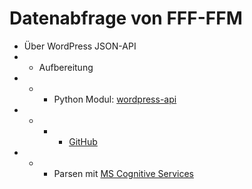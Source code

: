 # Datenabfrage von FFF-FFM
- Über WordPress JSON-API
- - Aufbereitung
- - - Python Modul: [wordpress-api](https://pypi.org/project/wordpress-api/)
- - - - [GitHub](https://github.com/derwentx/wp-api-python)
- - - Parsen mit [MS Cognitive Services](https://azure.microsoft.com/de-de/services/cognitive-services/)

